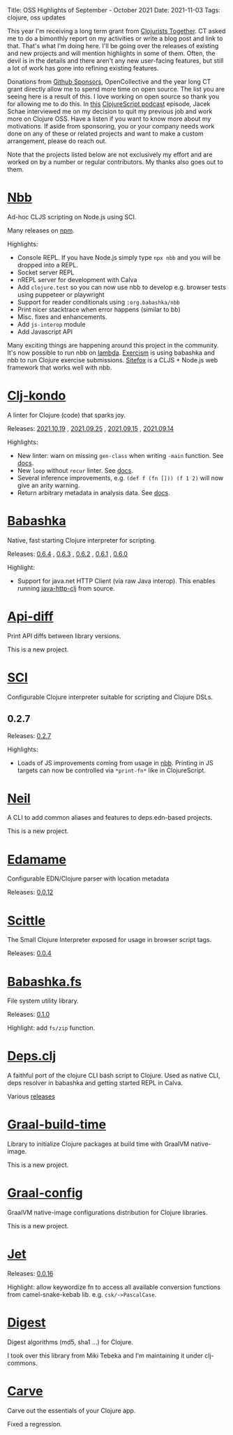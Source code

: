 Title: OSS Highlights of September - October 2021
Date: 2021-11-03
Tags: clojure, oss updates

This year I'm receiving a long term grant from [Clojurists
Together](https://www.clojuriststogether.org/). CT asked me to do a bimonthly
report on my activities or write a blog post and link to that. That's what I'm
doing here. I'll be going over the releases of existing and new projects and
will mention highlights in some of them. Often, the devil is in the details and
there aren't any new user-facing features, but still a lot of work has gone into
refining existing features.

Donations from [Github Sponsors](https://github.com/sponsors/borkdude),
OpenCollective and the year long CT grant directly allow me to spend more time
on open source. The list you are seeing here is a result of this. I love working
on open source so thank you for allowing me to do this. In
[this](https://soundcloud.com/user-959992602/s4-e40-oss-with-michiel-borkent)
[ClojureScript podcast](https://clojurescriptpodcast.com/) episode, Jacek Schae
interviewed me on my decision to quit my previous job and work more on Clojure
OSS. Have a listen if you want to know more about my motivations. If aside from
sponsoring, you or your company needs work done on any of these or related
projects and want to make a custom arrangement, please do reach out.

Note that the projects listed below are not exclusively my effort and are worked
on by a number or regular contributors. My thanks also goes out to them.

# [Nbb](https://github.com/babashka/nbb)

Ad-hoc CLJS scripting on Node.js using SCI.

Many releases on [npm](https://www.npmjs.com/package/nbb).

Highlights:

- Console REPL. If you have Node.js simply type `npx nbb` and you will be dropped into a REPL.
- Socket server REPL
- nREPL server for development with Calva
- Add `clojure.test` so you can now use nbb to develop e.g. browser tests using puppeteer or playwright
- Support for reader conditionals using `:org.babashka/nbb`
- Print nicer stacktrace when error happens (similar to bb)
- Misc. fixes and enhancements.
- Add `js-interop` module
- Add Javascript API

Many exciting things are happening around this project in the community. It's
now possible to run nbb on
[lambda](https://github.com/vharmain/nbb-lambda-adapter). [Exercism](https://github.com/babashka/nbb/discussions/91#discussioncomment-1510273) is using babashka and nbb to run Clojure exercise submissions. [Sitefox](https://github.com/chr15m/sitefox) is a CLJS + Node.js web framework that works well with nbb.

# [Clj-kondo](https://github.com/clj-kondo/clj-kondo)

A linter for Clojure (code) that sparks joy.

Releases: [2021.10.19](https://github.com/clj-kondo/clj-kondo/blob/master/CHANGELOG.md#20211019)
, [2021.09.25](https://github.com/clj-kondo/clj-kondo/blob/master/CHANGELOG.md#20210925)
, [2021.09.15](https://github.com/clj-kondo/clj-kondo/blob/master/CHANGELOG.md#20210915)
, [2021.09.14](https://github.com/clj-kondo/clj-kondo/blob/master/CHANGELOG.md#20210914)

Highlights:

- New linter: warn on missing `gen-class` when writing `-main` function. See [docs](https://github.com/clj-kondo/clj-kondo/blob/master/doc/linters.md#main-without-gen-class).
- New `loop` without `recur` linter. See [docs](https://github.com/clj-kondo/clj-kondo/blob/master/doc/linters.md#loop-without-recur).
- Several inference improvements, e.g. `(def f (fn [])) (f 1 2)` will now give
  an arity warning.
- Return arbitrary metadata in analysis data. See [docs](https://github.com/clj-kondo/clj-kondo/blob/master/analysis/README.md).

# [Babashka](https://github.com/babashka/babashka)

Native, fast starting Clojure interpreter for scripting.

Releases: [0.6.4](https://github.com/babashka/babashka/blob/master/CHANGELOG.md#064)
, [0.6.3](https://github.com/babashka/babashka/blob/master/CHANGELOG.md#063)
, [0.6.2](https://github.com/babashka/babashka/blob/master/CHANGELOG.md#062)
, [0.6.1](https://github.com/babashka/babashka/blob/master/CHANGELOG.md#061)
, [0.6.0](https://github.com/babashka/babashka/blob/master/CHANGELOG.md#060)

Highlight:

- Support for java.net HTTP Client (via raw Java interop). This enables running
  [java-http-clj](https://github.com/schmee/java-http-clj) from source.

# [Api-diff](https://github.com/borkdude/api-diff)

Print API diffs between library versions.

This is a new project.

# [SCI](https://github.com/babashka/sci)

Configurable Clojure interpreter suitable for scripting and Clojure DSLs.

## 0.2.7

Releases: [0.2.7](https://github.com/babashka/sci/blob/master/CHANGELOG.md#v027)

Highlights:

- Loads of JS improvements coming from usage in
  [nbb](https://github.com/borkdude/nbb). Printing in JS targets can now be
  controlled via `*print-fn*` like in ClojureScript.

# [Neil](https://github.com/babashka/neil)

A CLI to add common aliases and features to deps.edn-based projects.

This is a new project.

# [Edamame](https://github.com/borkdude/edamame)

Configurable EDN/Clojure parser with location metadata

Releases: [0.0.12](https://github.com/borkdude/edamame/blob/master/CHANGELOG.md#0012)

# [Scittle](https://github.com/babashka/scittle)

The Small Clojure Interpreter exposed for usage in browser script tags.

Releases: [0.0.4](https://github.com/babashka/scittle/blob/main/CHANGELOG.md#v004)

# [Babashka.fs](https://github.com/babashka/fs)

File system utility library.

Releases: [0.1.0](https://github.com/babashka/fs/releases/tag/v0.1.0)

Highlight: add `fs/zip` function.

# [Deps.clj](https://github.com/borkdude/deps.clj)

A faithful port of the clojure CLI bash script to Clojure. Used as native CLI,
deps resolver in babashka and getting started REPL in Calva.

Various [releases](https://github.com/borkdude/deps.clj/releases)

# [Graal-build-time](https://github.com/clj-easy/graal-build-time)

Library to initialize Clojure packages at build time with GraalVM native-image.

This is a new project.

# [Graal-config](https://github.com/clj-easy/graal-config)

GraalVM native-image configurations distribution for Clojure libraries.

This is a new project.

# [Jet](https://github.com/borkdude/jet)

Releases: [0.0.16](https://github.com/borkdude/jet/blob/master/CHANGELOG.md#0016)

Highlight: allow keywordize fn to access all available conversion functions from
camel-snake-kebab lib. e.g. `csk/->PascalCase`.

# [Digest](https://github.com/clj-commons/digest)

Digest algorithms (md5, sha1 ...) for Clojure.

I took over this library from Miki Tebeka and I'm maintaining it under
clj-commons.

# [Carve](https://github.com/borkdude/carve)

Carve out the essentials of your Clojure app.

Fixed a regression.
